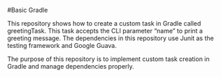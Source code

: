 #Basic Gradle

This repository shows how to create a custom task in Gradle called greetingTask. 
This task accepts the CLI parameter “name” to print a greeting message. The dependencies 
in this repository use Junit as the testing framework and Google Guava.

The purpose of this repository is to implement custom task creation in Gradle and manage dependencies properly.
